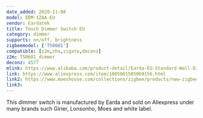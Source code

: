 ```yaml
---
date_added: 2020-11-08
model: EDM-1ZAA-EU
vendor: Eardatek
title: Touch Dimmer Switch EU
category: dimmer
supports: on/off, brightness
zigbeemodel: ['TS0601']
compatible: [z2m,zha,zigate,deconz]
z2m: TS0601_dimmer
deconz: 4577
mlink: https://www.alibaba.com/product-detail/Earda-EU-Standard-Wall-Dimmer-Electric_1600092367445.html
link: https://www.aliexpress.com/item/1005001505069156.html
link2: https://www.moeshouse.com/collections/zigbee/products/new-zigbee-smart-touch-light-dimmer-switch-timer-brightness-memory-smart-life-tuya-app-remote-control-work-with-alexa-google
link3: 
---
```

This dimmer switch is manufactured by Earda and sold on Aliexpress under many brands such Girier, Lonsonho, Moes and white label. 
